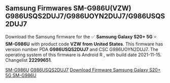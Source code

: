 <h2>Samsung Firmwares SM-G986U(VZW) G986USQS2DUJ7/G986UOYN2DUJ7/G986USQS2DUJ7</h2>
Download the Samsung firmware for the ✅ <strong>Samsung Galaxy S20+ 5G </strong> ⭐ <strong>SM-G986U</strong> with product code <strong>VZW</strong> <strong> from United States</strong>. This firmware has version number PDA <strong>G986USQS2DUJ7</strong> and CSC G986UOYN2DUJ7. The operating system of this firmware is Android R , with build date 2021-11-15. Changelist <strong>22299651</strong>.


[SM-G986U](https://samfirm.shop/samsung/model/SM-G986U)
[G986USQS2DUJ7](https://samfirm.shop/samsung/pda/G986USQS2DUJ7)
[Download Firmware Samsung Galaxy S20+ 5G SM-G986U](https://samfirm.shop/samsung/firmware/474281)
